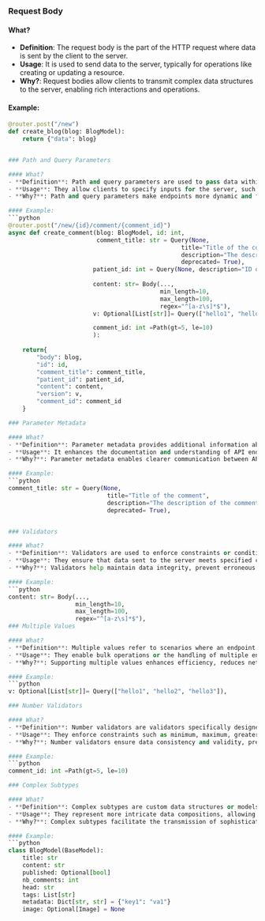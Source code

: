 ### Request Body

#### What?
- **Definition**: The request body is the part of the HTTP request where data is sent by the client to the server.
- **Usage**: It is used to send data to the server, typically for operations like creating or updating a resource.
- **Why?**: Request bodies allow clients to transmit complex data structures to the server, enabling rich interactions and operations.

#### Example:
```python
@router.post("/new")
def create_blog(blog: BlogModel):
    return {"data": blog}


### Path and Query Parameters

#### What?
- **Definition**: Path and query parameters are used to pass data within the URL of an HTTP request.
- **Usage**: They allow clients to specify inputs for the server, such as resource identifiers or filtering criteria.
- **Why?**: Path and query parameters make endpoints more dynamic and flexible, enabling customization of requests without altering the endpoint structure.

#### Example:
```python
@router.post("/new/{id}/comment/{comment_id}")
async def create_comment(blog: BlogModel, id: int, 
                         comment_title: str = Query(None, 
                                                 title="Title of the comment", 
                                                 description="The description of the comment title", alias="commentTitle", 
                                                 deprecated= True),
                        patient_id: int = Query(None, description="ID of the patient", alias="patientID"),
                        
                        content: str= Body(...,
                                           min_length=10,
                                           max_length=100,
                                           regex="^[a-z\s]*$"),
                        v: Optional[List[str]]= Query(["hello1", "hello2", "hello3"]),

                        comment_id: int =Path(gt=5, le=10)
                        ):
                        
    return{
        "body": blog,
        "id": id,
        "comment_title": comment_title,
        "patient_id": patient_id,
        "content": content,
        "version": v,
        "comment_id": comment_id
    }

### Parameter Metadata

#### What?
- **Definition**: Parameter metadata provides additional information about parameters, such as title, description, alias, or deprecation status.
- **Usage**: It enhances the documentation and understanding of API endpoints, improving usability and developer experience.
- **Why?**: Parameter metadata enables clearer communication between API providers and consumers, aiding in the correct usage of API endpoints.

#### Example:
```python
comment_title: str = Query(None, 
                            title="Title of the comment", 
                            description="The description of the comment title", alias="commentTitle", 
                            deprecated= True),


### Validators

#### What?
- **Definition**: Validators are used to enforce constraints or conditions on request parameters or body fields.
- **Usage**: They ensure that data sent to the server meets specified criteria, such as data type, length, format, or range.
- **Why?**: Validators help maintain data integrity, prevent erroneous inputs, and enhance the reliability and security of the API.

#### Example:
```python
content: str= Body(...,
                   min_length=10,
                   max_length=100,
                   regex="^[a-z\s]*$"),
### Multiple Values

#### What?
- **Definition**: Multiple values refer to scenarios where an endpoint accepts multiple instances of a parameter or field.
- **Usage**: They enable bulk operations or the handling of multiple entities in a single request.
- **Why?**: Supporting multiple values enhances efficiency, reduces network overhead, and simplifies client-server interactions.

#### Example:
```python
v: Optional[List[str]]= Query(["hello1", "hello2", "hello3"]),

### Number Validators

#### What?
- **Definition**: Number validators are validators specifically designed for numerical data types.
- **Usage**: They enforce constraints such as minimum, maximum, greater than, or less than conditions on numeric inputs.
- **Why?**: Number validators ensure data consistency and validity, preventing out-of-range values and potential errors.

#### Example:
```python
comment_id: int =Path(gt=5, le=10)

### Complex Subtypes

#### What?
- **Definition**: Complex subtypes are custom data structures or models used within request bodies or parameters.
- **Usage**: They represent more intricate data compositions, allowing for hierarchical or nested structures.
- **Why?**: Complex subtypes facilitate the transmission of sophisticated data, supporting complex business logic and domain requirements.

#### Example:
```python
class BlogModel(BaseModel):
    title: str
    content: str
    published: Optional[bool]
    nb_comments: int
    head: str
    tags: List[str]
    metadata: Dict[str, str] = {"key1": "va1"}
    image: Optional[Image] = None
